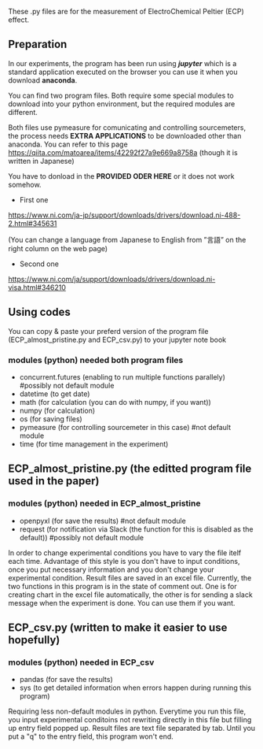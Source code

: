 These .py files are for the measurement of ElectroChemical Peltier (ECP) effect.

## Preparation

In our experiments, the program has been run using ***jupyter*** which is a standard application executed on the browser you can use it when you download **anaconda**.

You can find two program files. Both require some special modules to download into your python environment, but the required modules are different.

Both files use pymeasure for comunicating and controlling sourcemeters, the process needs **EXTRA APPLICATIONS** to be downloaded other than anaconda. You can refer to this page https://qiita.com/matoarea/items/42292f27a9e669a8758a (though it is written in Japanese)

You have to donload in the **PROVIDED ODER HERE** or it does not work somehow.
- First one

https://www.ni.com/ja-jp/support/downloads/drivers/download.ni-488-2.html#345631

(You can change a language from Japanese to English from ”言語” on the right column on the web page)

- Second one

https://www.ni.com/ja/support/downloads/drivers/download.ni-visa.html#346210


## Using codes

You can copy & paste your preferd version of the program file (ECP_almost_pristine.py and ECP_csv.py) to your jupyter note book

### modules (python) needed both program files 
- concurrent.futures (enabling to run multiple functions parallely) #possibly not default module
- datetime (to get date)
- math (for calculation (you can do with numpy, if you want))
- numpy (for calculation)
- os (for saving files)
- pymeasure (for controlling sourcemeter in this case) #not default module
- time (for time management in the experiment)



## ECP_almost_pristine.py (the editted program file used in the paper)

### modules (python) needed in ECP_almost_pristine
- openpyxl (for save the results) #not default module
- request (for notification via Slack (the function for this is disabled as the default)) #possibly not default module

In order to change experimental conditions you have to vary the file itelf each time.
Advantage of this style is you don't have to input conditions, once you put necessary information and you don't change your experimental condition.
Result files are saved in an excel file.
Currently, the two functions in this program is in the state of comment out. One is for creating chart in the excel file automatically, the other is for sending a slack message when the experiment is done.
You can use them if you want.


## ECP_csv.py (written to make it easier to use hopefully)

### modules (python) needed in ECP_csv 
- pandas (for save the results)
- sys (to get detailed information when errors happen during running this program)

Requiring less non-default modules in python. 
Everytime you run this file, you input experimental conditoins not rewriting directly in this file but filling up entry field popped up.
Result files are text file separated by tab.
Until you put a "q" to the entry field, this program won't end.
